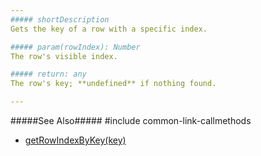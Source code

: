 ```yaml
---
##### shortDescription
Gets the key of a row with a specific index.

##### param(rowIndex): Number
The row's visible index.

##### return: any
The row's key; **undefined** if nothing found.

---
```

#####See Also#####
#include common-link-callmethods
- [getRowIndexByKey(key)](/api-reference/10%20UI%20Widgets/GridBase/3%20Methods/getRowIndexByKey(key).md '{basewidgetpath}/Methods/#getRowIndexByKeykey')